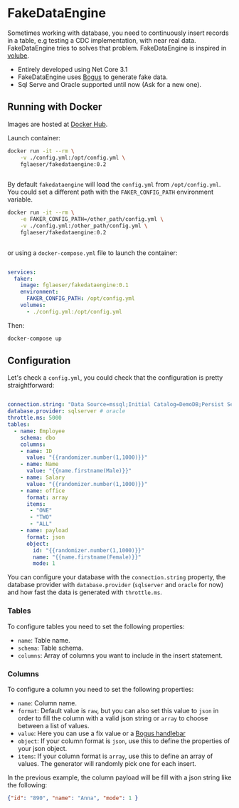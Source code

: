 # FakeDataEngine

Sometimes working with database, you need to continuously insert records in a table, e.g testing a CDC implementation, with near real data.  FakeDataEngine tries to solves that problem. FakeDataEngine is inspired in [volube](https://github.com/MichaelDrogalis/voluble).

* Entirely developed using Net Core 3.1
* FakeDataEngine uses [Bogus](https://github.com/bchavez/Bogus) to generate fake data.
* Sql Serve and Oracle supported until now (Ask for a new one).

## Running with Docker

Images are hosted at [Docker Hub](https://hub.docker.com/r/fglaeser/fakedataengine).

Launch container:

```sh
docker run -it --rm \
    -v ./config.yml:/opt/config.yml \
    fglaeser/fakedataengine:0.2
    
```

By default `fakedataengine` will load the `config.yml` from `/opt/config.yml`. You could set a different path with the `FAKER_CONFIG_PATH` environment variable.

```sh
docker run -it --rm \
    -e FAKER_CONFIG_PATH=/other_path/config.yml \
    -v ./config.yml:/other_path/config.yml \
    fglaeser/fakedataengine:0.2
    
```

or using a `docker-compose.yml` file to launch the container:

```yaml

services:
  faker:
    image: fglaeser/fakedataengine:0.1
    environment:
      FAKER_CONFIG_PATH: /opt/config.yml
    volumes:
      - ./config.yml:/opt/config.yml

```
Then:

```sh
docker-compose up
```

## Configuration

Let's check a `config.yml`, you could check that the configuration is pretty straightforward:

```yaml

connection.string: "Data Source=mssql;Initial Catalog=DemoDB;Persist Security Info=True;User ID=sa;Password=passw0rd!;"
database.provider: sqlserver # oracle
throttle.ms: 5000
tables:
  - name: Employee
    schema: dbo
    columns:
    - name: ID
      value: "{{randomizer.number(1,1000)}}"
    - name: Name
      value: "{{name.firstname(Male)}}"
    - name: Salary
      value: "{{randomizer.number(1,1000)}}"
    - name: office
      format: array
      items:
       - "ONE"
       - "TWO"
       - "ALL"
    - name: payload
      format: json
      object:
        id: "{{randomizer.number(1,1000)}}"
        name: "{{name.firstname(Female)}}"
        mode: 1

```

You can configure your database with the `connection.string` property, the database provider with `database.provider` (`sqlserver` and `oracle` for now) and how fast the data is generated with `throttle.ms`. 
### Tables
To configure tables you need to set the following properties:

* `name`: Table name.
* `schema`: Table schema.
* `columns`: Array of columns you want to include in the insert statement.

### Columns
To configure a column you need to set the following properties:

* `name`: Column name.
* `format`: Default value is `raw`, but you can also set this value to `json` in order to fill the column with a valid json string or `array` to choose between a list of values.
* `value`: Here you can use a fix value or a [Bogus handlebar](https://github.com/bchavez/Bogus#parse-handlebars)
* `object`: If your column format is `json`, use this to define the properties of your json object.
* `items`: If your column format is `array`, use this to define an array of values. The generator will randomly pick one for each insert.

In the previous example, the column payload will be fill with a json string like the following:

```json
{"id": "890", "name": "Anna", "mode": 1 }
```


